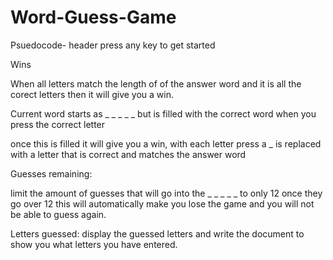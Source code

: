 # Word-Guess-Game
Psuedocode-
header press any key to get started

Wins

When all letters match the length of of the answer word and it is all the corect letters then it will give you a win.

Current word
starts as 
_ _ _ _ _ but is filled with the correct word when you press the correct letter

once this is filled it will give you a win, with each letter press a _ is replaced with a letter that is correct and matches the answer word

Guesses remaining:

limit the amount of guesses that will go into the _ _ _ _ _ to only 12 once they go over 12 this will automatically make you lose the game and you will not be able to guess again.

Letters guessed: display the guessed letters and write the document to show you what letters you have entered. 